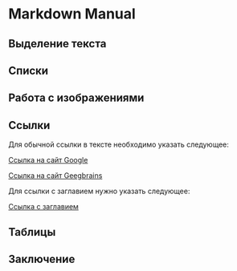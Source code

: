 # Markdown Manual

## Выделение текста  

## Списки

## Работа с изображениями

## Ссылки

Для обычной ссылки в тексте необходимо указать следующее:

[Ссылка на сайт Google](https://www.google.com)

[Ссылка на сайт Geegbrains](https://www.gb.ru)
 
Для ссылки с заглавием нужно указать следующее:

[Ссылка с заглавием](https://www.gb.ru "Сайт Geegbrains")


## Таблицы

## Заключение